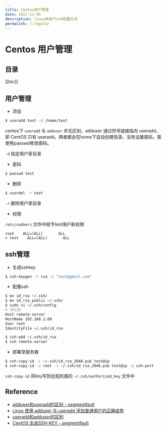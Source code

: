 ```yaml
---
title: Centos用户管理
date: 2017-12-05
description: linux系统下ssh配置方式
permalink: /:regular
---
```


# Centos 用户管理

## 目录

[[toc]]

## 用户管理

- 添加

```bash
$ useradd test -d /home/test
```

centos下 `useradd` 与 `adduser` 并无区别，adduser 通过符号链接指向 useradd，即 Cen­tOS 只有 useradd。两者都会在home下自动创建目录，没有设置密码，需使用passwd修改密码。

`-d` 指定用户家目录

- 密码

```bash
$ passwd test
```

- 删除

```bash
$ userdel -r test
```

`-r` 删除用户家目录

- 权限

`/etc/sudoers` 文件中赋予test用户新权限

```
root    ALL=(ALL)       ALL
+ test    ALL=(ALL)       ALL
```

## ssh管理

- 生成sshkey

```bash
$ ssh-keygen -t rsa -C "test@gmail.com"
```

- 配置ssh

```bash
$ mv id_rsa ~/.ssh/
$ mv id_rsa_public ~/.ssh/
$ sudo vi ~/.ssh/config
# 简化版
Host remote-server
HostName 192.168.2.60
User root
IdentityFile ~/.ssh/id_rsa

$ ssh-add ~/.ssh/id_rsa
$ ssh remote-server
```

- 部署至服务器

```bash
$ ssh-copy-id -i ~/.ssh/id_rsa_2048.pub test@ip
$ ssh-copy-id -u root -i ~/.ssh/id_rsa_2048.pub test@ip -p ssh-port
```

`ssh-copy-id` 将key写到远程机器的 `~/.ssh/authorized_key` 文件中

## Reference

- [adduser和useradd的区别 - segmentfault](https://segmentfault.com/a/1190000007316406)
- [Linux 使用 adduser 与 useradd 添加普通用户的正确姿势](https://p3terx.com/archives/add-normal-users-with-adduser-and-useradd.html)
- [useradd和adduser的区别](https://www.jianshu.com/p/46f852d5e23c)
- [CentOS 生成SSH-KEY - segmentfault](https://segmentfault.com/a/1190000013450267)

